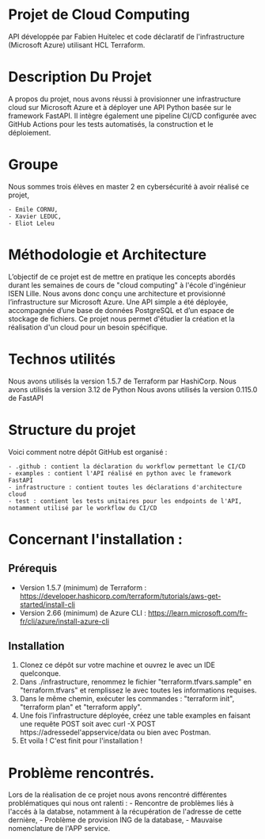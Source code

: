 # Projet de Cloud Computing

API développée par Fabien Huitelec et code déclaratif de l'infrastructure (Microsoft Azure) utilisant HCL Terraform.

# Description Du Projet 

A propos du projet, nous avons réussi à provisionner une infrastructure cloud sur Microsoft Azure et à déployer une API Python basée sur le framework FastAPI. Il intègre également une pipeline CI/CD configurée avec GitHub Actions pour les tests automatisés, la construction et le déploiement.

# Groupe 

Nous sommes trois élèves en master 2 en cybersécurité à avoir réalisé ce projet, 

    - Emile CORNU, 
    - Xavier LEDUC,
    - Eliot Leleu

# Méthodologie et Architecture 

L’objectif de ce projet est de mettre en pratique les concepts abordés durant les semaines de cours de "cloud computing" à l'école d'ingénieur ISEN Lille. Nous avons donc conçu une architecture et provisionné l’infrastructure sur Microsoft Azure. Une API simple a été déployée, accompagnée d’une base de données PostgreSQL et d’un espace de stockage de fichiers. Ce projet nous permet d'étudier la création et la réalisation d'un cloud pour un besoin spécifique.

# Technos utilités

Nous avons utilisés la version 1.5.7 de Terraform par HashiCorp. 
Nous avons utilisés la version 3.12 de Python 
Nous avons utilisés la version 0.115.0 de FastAPI 

# Structure du projet 

Voici comment notre dépôt GitHub est organisé :

    - .github : contient la déclaration du workflow permettant le CI/CD
    - examples : contient l'API réalisé en python avec le framework FastAPI
    - infrastructure : contient toutes les déclarations d'architecture cloud
    - test : contient les tests unitaires pour les endpoints de l'API, notamment utilisé par le workflow du CI/CD

# Concernant l'installation : 

## Prérequis 

- Version 1.5.7 (minimum) de Terraform : https://developer.hashicorp.com/terraform/tutorials/aws-get-started/install-cli
- Version 2.66 (minimum) de Azure CLI : https://learn.microsoft.com/fr-fr/cli/azure/install-azure-cli

## Installation

1. Clonez ce dépôt sur votre machine et ouvrez le avec un IDE quelconque. 
2. Dans ./infrastructure, renommez le fichier "terraform.tfvars.sample" en "terraform.tfvars" et remplissez le avec toutes les informations requises.  
3. Dans le même chemin, exécuter les commandes : "terraform init", "terraform plan" et "terraform apply".
4. Une fois l’infrastructure déployée, créez une table examples en faisant une requête POST soit avec curl -X POST https://adressedel'appservice/data ou bien avec Postman.
5. Et voila ! C'est finit pour l'installation !


# Problème rencontrés. 

Lors de la réalisation de ce projet nous avons rencontré différentes problématiques qui nous ont ralenti : 
    - Rencontre de problèmes liés à l'accés à la databse, notamment à la récupération de l'adresse de cette dernière,
    - Problème de provision ING de la database, 
    - Mauvaise nomenclature de l'APP service.
